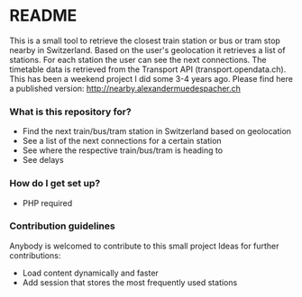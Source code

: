 # README #

This is a small tool to retrieve the closest train station or bus or tram stop nearby in Switzerland. Based on the user's geolocation it retrieves a list of stations. For each station the user can see the next connections. The timetable data is retrieved from the Transport API (transport.opendata.ch). This has been a weekend project I did some 3-4 years ago. Please find here a published version: http://nearby.alexandermuedespacher.ch

### What is this repository for? ###

* Find the next train/bus/tram station in Switzerland based on geolocation
* See a list of the next connections for a certain station
* See where the respective train/bus/tram is heading to
* See delays

### How do I get set up? ###

* PHP required

### Contribution guidelines ###

Anybody is welcomed to contribute to this small project
Ideas for further contributions:
 * Load content dynamically and faster
 * Add session that stores the most frequently used stations